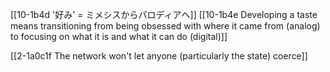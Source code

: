 [[10-1b4d '好み' = ミメシスからパロディアへ]]
	[[10-1b4e Developing a taste means transitioning from being obsessed with where it came from (analog) to focusing on what it is and what it can do (digital)]]

[[2-1a0c1f The network won't let anyone (particularly the state) coerce]]
